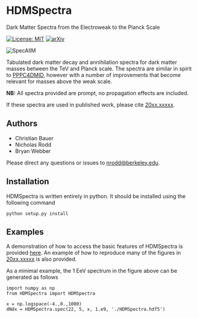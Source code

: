 # HDMSpectra
Dark Matter Spectra from the Electroweak to the Planck Scale

[![License: MIT](https://img.shields.io/badge/License-MIT-yellow.svg)](https://opensource.org/licenses/MIT)
[![arXiv](https://img.shields.io/badge/arXiv-20xx.xxxxx%20-green.svg)](https://arxiv.org/abs/20xx.xxxxx)

![SpecAllM](https://github.com/nickrodd/HDMSpectra/blob/master/examples/bbbar_allM.png "Dark Matter to b-bbar to photons, all masses")

Tabulated dark matter decay and annihilation spectra for dark matter masses between the TeV and Planck scale. The spectra are similar in spirit to [PPPC4DMID](http://www.marcocirelli.net/PPPC4DMID.html), however with a number of improvements that become relevant for masses above the weak scale.

**NB:** All spectra provided are prompt, no propagation effects are included.

If these spectra are used in published work, please cite [20xx.xxxxx](https://arxiv.org/abs/20xx.xxxxx).

## Authors

- Christian Bauer
- Nicholas Rodd
- Bryan Webber

Please direct any questions or issues to nrodd@berkeley.edu.

## Installation

HDMSpectra is written entirely in python. It should be installed using the following command

```
python setup.py install
```

## Examples

A demonstration of how to access the basic features of HDMSpectra is provided [here](https://github.com/nickrodd/HDMSpectra/tree/master/examples). An example of how to reproduce many of the figures in [20xx.xxxxx](https://arxiv.org/abs/20xx.xxxxx) is also provided.

As a minimal example, the 1 EeV spectrum in the figure above can be generated as follows

```
import numpy as np
from HDMSpectra import HDMSpectra

x = np.logspace(-4.,0.,1000)
dNdx = HDMSpectra.spec(22, 5, x, 1.e9, './HDMSpectra.hdf5')
```
